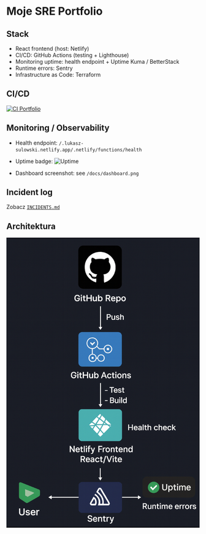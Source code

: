 # Moje SRE Portfolio

## Stack
- React frontend (host: Netlify)
- CI/CD: GitHub Actions (testing + Lighthouse)
- Monitoring uptime: health endpoint + Uptime Kuma / BetterStack
- Runtime errors: Sentry
- Infrastructure as Code: Terraform

## CI/CD
[![CI Portfolio](https://github.com/LukeySU/portfolio/actions/workflows/ci.yml/badge.svg?branch=main)](https://github.com/LukeySU/portfolio/actions/workflows/ci.yml)

## Monitoring / Observability
- Health endpoint: `/.lukasz-sulowski.netlify.app/.netlify/functions/health`
- Uptime badge: ![Uptime](https://img.shields.io/website-up-down-green-red/https/lukasz-sulowski.netlify.app/.netlify/functions/health?style=flat-square)

- Dashboard screenshot: see `/docs/dashboard.png`

## Incident log
Zobacz [`INCIDENTS.md`](./INCIDENTS.md)

## Architektura
![Architektura](./docs/architecture.png)
